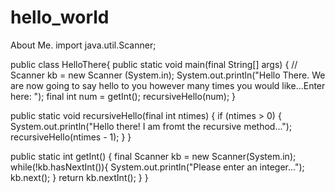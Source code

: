 # hello_world
About Me.
import java.util.Scanner;

public class HelloThere{
  public static void main(final String[] args) {
      // Scanner kb = new Scanner (System.in);
      System.out.println("Hello There. We are now going to say hello to you however many times you would like...Enter here: ");
      final int num = getInt();
      recursiveHello(num);
  }

  public static void recursiveHello(final int ntimes) {
      if (ntimes > 0) {
          System.out.println("Hello there! I am fromt the recursive method...");
          recursiveHello(ntimes - 1);
      }
  }

  public static int getInt() {
      final Scanner kb = new Scanner(System.in);
      while(!kb.hasNextInt()){
          System.out.println("Please enter an integer...");
          kb.next();
      }
      return kb.nextInt();
  }
}
